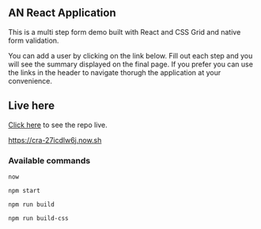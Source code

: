 ## AN React Application
This is a multi step form demo built with React and CSS Grid and native form validation.

You can add a user by clicking on the link below. Fill out each step and you will see the summary displayed on the final page. If you prefer you can use the links in the header to navigate thorugh the application at your convenience.

## Live here
[Click here](https://cra-bxoe2nl1c.now.sh) to see the repo live.

https://cra-27icdlw6j.now.sh

### Available commands

`now`

`npm start`

`npm run build`

`npm run build-css`